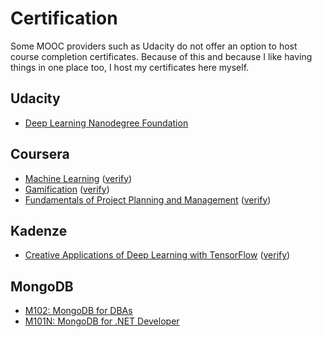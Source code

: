 # Certification

Some MOOC providers such as Udacity do not offer an option
to host course completion certificates. Because of this and
because I like having things in one place too, I host my
certificates here myself.

## Udacity

- [Deep Learning Nanodegree Foundation](udacity/nd101-deep-learning.pdf)

## Coursera

- [Machine Learning](coursera/machine-learning.pdf) ([verify](https://coursera.org/verify/9FQYSEF2PFZK))
- [Gamification](coursera/gamification.pdf) ([verify](https://coursera.org/verify/TXMTP29R7S))
- [Fundamentals of Project Planning and Management](coursera/project-planning-fundamentals.pdf) ([verify](https://coursera.org/verify/HWTHS2SAY6))

## Kadenze

- [Creative Applications of Deep Learning with TensorFlow](kadenze/cadl.pdf) ([verify](https://www.kadenze.com/certificates/verified/RZPJHM9V))

## MongoDB

- [M102: MongoDB for DBAs](mongodb/m102-dba.pdf)
- [M101N: MongoDB for .NET Developer](mongodb/m101n.pdf)


